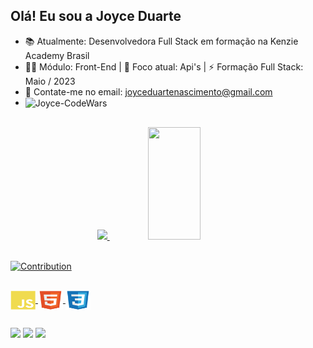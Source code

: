 ## Olá! Eu sou a Joyce Duarte

- 📚 Atualmente: Desenvolvedora Full Stack em formação na Kenzie Academy Brasil
- 👨‍💻 Módulo: Front-End | 🚀 Foco atual: Api's | ⚡ Formação Full Stack: Maio / 2023
- 🔔 Contate-me no email: joyceduartenascimento@gmail.com
- <img align="center" alt="Joyce-CodeWars" src="https://www.codewars.com/users/JoyceDuarteNascimento/badges/small">

##

<div align="center">
  <a href="https://github.com/JoyceDuarteNascimento">
  <img height="180em" src="https://github-readme-stats.vercel.app/api?username=joyceduartenascimento&show_icons=true&theme=dracula&include_all_commits=true&count_private=true"/>
  <img width="41%" height="180em" src="https://github-readme-stats.vercel.app/api/top-langs/?username=joyceduartenascimento&layout=compact&theme=dracula&&hide_border=false"/>
</div><br>

![Contribution](https://activity-graph.herokuapp.com/graph?username=JoyceDuarteNascimento&theme=dracula&hide_border=true&area=true)

<div style="display: inline_block"><br>
  <img align="center" alt="Joyce-Js" height="30" width="40" src="https://raw.githubusercontent.com/devicons/devicon/master/icons/javascript/javascript-plain.svg">
  <img align="center" alt="Joyce-HTML" height="30" width="40" src="https://raw.githubusercontent.com/devicons/devicon/master/icons/html5/html5-original.svg">
  <img align="center" alt="Joyce-CSS" height="30" width="40" src="https://raw.githubusercontent.com/devicons/devicon/master/icons/css3/css3-original.svg">
</div>
  
  ##
 
<div> 
  <a href = "mailto:joyceduartenascimento@gmail.com"><img src="https://img.shields.io/badge/Gmail-D14836?style=for-the-badge&logo=gmail&logoColor=white" target="_blank"></a>
  <a href="https://www.linkedin.com/in/joyceduartenascimento/" target="_blank"><img src="https://img.shields.io/badge/LinkedIn-0077B5?style=for-the-badge&logo=linkedin&logoColor=white" target="_blank"></a>
  <a href="https://www.codewars.com/users/JoyceDuarteNascimento" target="_blank"><img src="https://img.shields.io/badge/Codewars-B1361E?style=for-the-badge&logo=Codewars&logoColor=white" target="_blank"></a>
</div>
